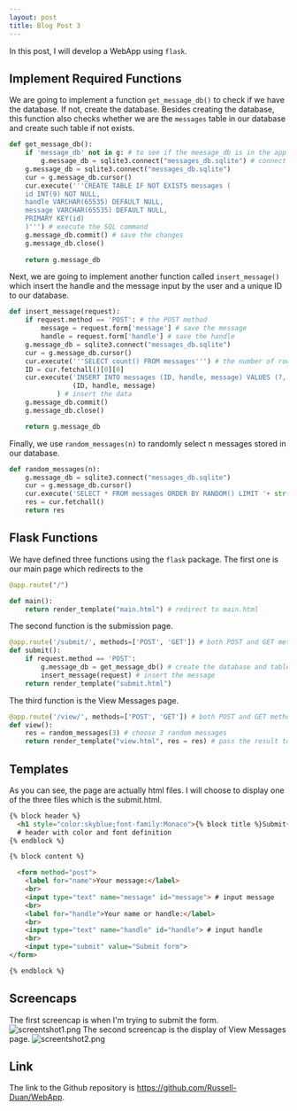 ```yaml
---
layout: post
title: Blog Post 3
---
```


In this post, I will develop a WebApp using `flask`.

## Implement Required Functions

We are going to implement a function `get_message_db()` to check if we have the database. If not, create the database. Besides creating the database, this function also checks whether we are the `messages` table in our database and create such table if not exists.

```python
def get_message_db():
    if 'message_db' not in g: # to see if the meesage_db is in the app
        g.message_db = sqlite3.connect("messages_db.sqlite") # connect to this database
    g.message_db = sqlite3.connect("messages_db.sqlite")
    cur = g.message_db.cursor()
    cur.execute('''CREATE TABLE IF NOT EXISTS messages (
    id INT(9) NOT NULL, 
    handle VARCHAR(65535) DEFAULT NULL, 
    message VARCHAR(65535) DEFAULT NULL,
    PRIMARY KEY(id)
    )''') # execute the SQL command
    g.message_db.commit() # save the changes
    g.message_db.close()
    
    return g.message_db
```
Next, we are going to implement another function called `insert_message()` which insert the handle and the message input by the user and a unique ID to our database.

```python
def insert_message(request):
    if request.method == 'POST': # the POST method
        message = request.form['message'] # save the message
        handle = request.form['handle'] # save the handle
    g.message_db = sqlite3.connect("messages_db.sqlite")
    cur = g.message_db.cursor()
    cur.execute('''SELECT count() FROM messages''') # the number of rows in our database
    ID = cur.fetchall()[0][0]
    cur.execute('INSERT INTO messages (ID, handle, message) VALUES (?, ?, ?)',
                (ID, handle, message)
            ) # insert the data
    g.message_db.commit()
    g.message_db.close()

    return g.message_db
```

Finally, we use `random_messages(n)` to randomly select n messages stored in our database.

```python
def random_messages(n):
    g.message_db = sqlite3.connect("messages_db.sqlite")
    cur = g.message_db.cursor()
    cur.execute('SELECT * FROM messages ORDER BY RANDOM() LIMIT '+ str(n)) # execute the SQL command
    res = cur.fetchall()
    return res
```

## Flask Functions

We have defined three functions using the `flask` package. The first one is our main page which redirects to the 

```python
@app.route("/")

def main():
    return render_template("main.html") # redirect to main.html
```

The second function is the submission page.

```python
@app.route('/submit/', methods=['POST', 'GET']) # both POST and GET method
def submit():
    if request.method == 'POST':
        g.message_db = get_message_db() # create the database and table if not exist
        insert_message(request) # insert the message
    return render_template("submit.html")
```


The third function is the View Messages page.

```python
@app.route('/view/', methods=['POST', 'GET']) # both POST and GET method
def view():
    res = random_messages(3) # choose 3 random messages
    return render_template("view.html", res = res) # pass the result to the html file
```

## Templates

As you can see, the page are actually html files. I will choose to display one of the three files which is the submit.html.

```html
{% block header %}
  <h1 style="color:skyblue;font-family:Monaco">{% block title %}Submit{% endblock %}</h1> 
  # header with color and font definition
{% endblock %}

{% block content %}

  <form method="post">
    <label for="name">Your message:</label>
    <br>
    <input type="text" name="message" id="message"> # input message
    <br>
    <label for="handle">Your name or handle:</label>
    <br>
    <input type="text" name="handle" id="handle"> # input handle
    <br>
    <input type="submit" value="Submit form">
</form>

{% endblock %}
```

## Screencaps

The first screencap is when I'm trying to submit the form.
![screentshot1.png](/images/screentshot1.png)
The second screencap is the display of View Messages page.
![screentshot2.png](/images/screentshot2.png)

## Link

The link to the Github repository is https://github.com/Russell-Duan/WebApp.
